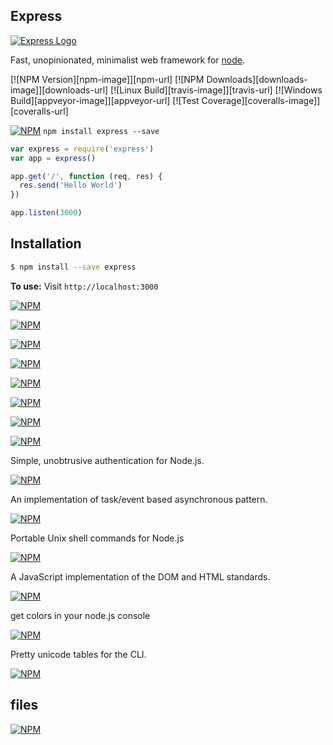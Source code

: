 Express
---

[![Express Logo](https://i.cloudup.com/zfY6lL7eFa-3000x3000.png)](http://expressjs.com/)

  Fast, unopinionated, minimalist web framework for [node](http://nodejs.org).

  [![NPM Version][npm-image]][npm-url]
  [![NPM Downloads][downloads-image]][downloads-url]
  [![Linux Build][travis-image]][travis-url]
  [![Windows Build][appveyor-image]][appveyor-url]
  [![Test Coverage][coveralls-image]][coveralls-url]


[![NPM](https://nodei.co/npm/express.png?downloads=true&stars=true)](https://www.npmjs.com/package/express)
`npm install express --save`  

```js
var express = require('express')
var app = express()

app.get('/', function (req, res) {
  res.send('Hello World')
})

app.listen(3000)
```

## Installation

```bash
$ npm install --save express  
```
**To use:**
Visit `http://localhost:3000`  


[![NPM](https://nodei.co/npm/jade.png?downloads=true&stars=true)](https://www.npmjs.com/package/jade)  

[![NPM](https://nodei.co/npm/request.png?downloads=true&stars=true)](https://www.npmjs.com/package/request)  

[![NPM](https://nodei.co/npm/nodemailer.png?downloads=true&stars=true)](https://www.npmjs.com/package/nodemailer)  


[![NPM](https://nodei.co/npm/cron.png?downloads=true&stars=true)](https://www.npmjs.com/package/cron)  


[![NPM](https://nodei.co/npm/later.png?downloads=true&stars=true)](https://www.npmjs.com/package/later)  


[![NPM](https://nodei.co/npm/progress.png?downloads=true&stars=true)](https://www.npmjs.com/package/progress)  


[![NPM](https://nodei.co/npm/mongodb.png?downloads=true&stars=true)](https://www.npmjs.com/package/mongodb)  


[![NPM](https://nodei.co/npm/passport.png?downloads=true&stars=true)](https://www.npmjs.com/package/passport)  

Simple, unobtrusive authentication for Node.js.  

[![NPM](https://nodei.co/npm/eventproxy.png?downloads=true&stars=true)](https://www.npmjs.com/package/eventproxy)  

An implementation of task/event based asynchronous pattern.  

[![NPM](https://nodei.co/npm/shelljs.png?downloads=true&stars=true)](https://www.npmjs.com/package/shelljs)  

Portable Unix shell commands for Node.js  

[![NPM](https://nodei.co/npm/jsdom.png?downloads=true&stars=true)](https://www.npmjs.com/package/jsdom)  

A JavaScript implementation of the DOM and HTML standards.    

[![NPM](https://nodei.co/npm/colors.png?downloads=true&stars=true)](https://www.npmjs.com/package/colors)  

get colors in your node.js console  

[![NPM](https://nodei.co/npm/cli-table.png?downloads=true&stars=true)](https://www.npmjs.com/package/cli-table)  

Pretty unicode tables for the CLI.   

[![NPM](https://nodei.co/npm/sprintf.png?downloads=true&stars=true)](https://www.npmjs.com/package/sprintf)  


files
---
[![NPM](https://nodei.co/npm/ya-csv.png?downloads=true&stars=true)](https://www.npmjs.com/package/ya-csv)  

